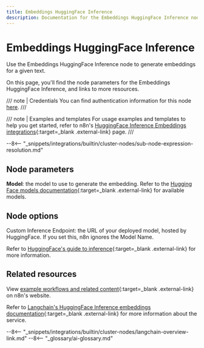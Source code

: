 ```yaml
---
title: Embeddings HuggingFace Inference
description: Documentation for the Embeddings HuggingFace Inference node in n8n, a workflow automation platform. Includes details of operations and configuration, and links to examples and credentials information.
---
```


# Embeddings HuggingFace Inference

Use the Embeddings HuggingFace Inference node to generate embeddings for a given text.

On this page, you'll find the node parameters for the Embeddings HuggingFace Inference, and links to more resources.

/// note | Credentials
You can find authentication information for this node [here](/integrations/builtin/credentials/huggingface/).
///

/// note | Examples and templates
For usage examples and templates to help you get started, refer to n8n's [HuggingFace Inference Embeddings integrations](https://n8n.io/integrations/embeddings-hugging-face-inference/){:target=_blank .external-link} page.
///	

--8<-- "_snippets/integrations/builtin/cluster-nodes/sub-node-expression-resolution.md"

## Node parameters

**Model**: the model to use to generate the embedding. Refer to the [Hugging Face models documentation](https://huggingface.co/models?other=embeddings){:target=_blank .external-link} for available models.

## Node options

Custom Inference Endpoint: the URL of your deployed model, hosted by HuggingFace. If you set this, n8n ignores the Model Name.

Refer to [HuggingFace's guide to inference](https://huggingface.co/inference-endpoints){:target=_blank .external-link} for more information.

## Related resources

View [example workflows and related content](https://n8n.io/integrations/embeddings-hugging-face-inference/){:target=_blank .external-link} on n8n's website.

Refer to [Langchain's HuggingFace Inference embeddings documentation](https://js.langchain.com/docs/modules/data_connection/text_embedding/integrations/hugging_face_inference){:target=_blank .external-link} for more information about the service.

--8<-- "_snippets/integrations/builtin/cluster-nodes/langchain-overview-link.md"
--8<-- "_glossary/ai-glossary.md"

